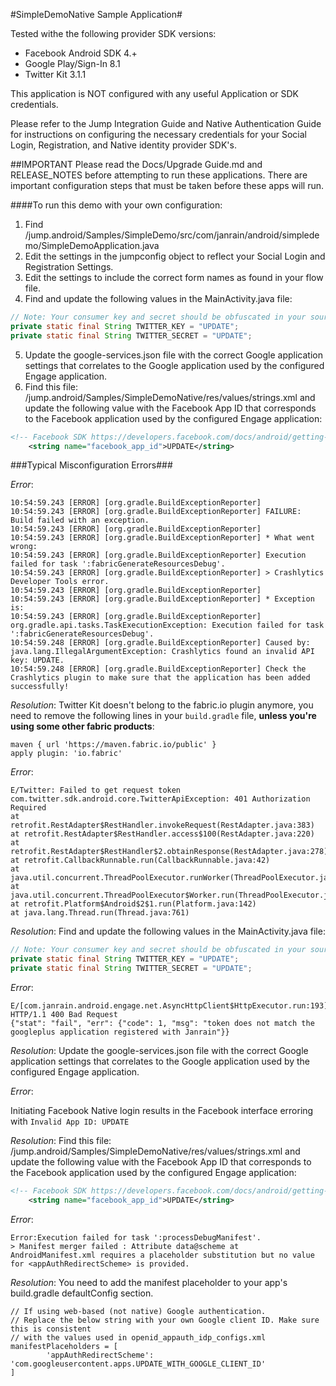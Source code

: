 #SimpleDemoNative Sample Application#

Tested withe the following provider SDK versions:

* Facebook Android SDK 4.+
* Google Play/Sign-In 8.1
* Twitter Kit 3.1.1

This application is NOT configured with any useful Application or SDK credentials.

Please refer to the Jump Integration Guide and Native Authentication Guide for instructions on configuring the necessary credentials for your Social Login, Registration, and Native identity provider SDK's.

##IMPORTANT
Please read the Docs/Upgrade Guide.md and RELEASE_NOTES before attempting to run these applications.  There are important configuration steps that must be taken before these apps will run.

####To run this demo with your own configuration:

1. Find /jump.android/Samples/SimpleDemo/src/com/janrain/android/simpledemo/SimpleDemoApplication.java
2. Edit the settings in the jumpconfig object to reflect your Social Login and Registration Settings.
3. Edit the settings to include the correct form names as found in your flow file.
4.  Find and update the following values in the MainActivity.java file:
```java
// Note: Your consumer key and secret should be obfuscated in your source code before shipping.
private static final String TWITTER_KEY = "UPDATE";
private static final String TWITTER_SECRET = "UPDATE";
```
5. Update the google-services.json file with the correct Google application settings that correlates to the Google application used by the configured Engage application.
6. Find this file: /jump.android/Samples/SimpleDemoNative/res/values/strings.xml and update the following value with the Facebook App ID that corresponds to the Facebook application used by the configured Engage application:
```xml
<!-- Facebook SDK https://developers.facebook.com/docs/android/getting-started -->
    <string name="facebook_app_id">UPDATE</string>
```


###Typical Misconfiguration Errors###

*Error*:
```
10:54:59.243 [ERROR] [org.gradle.BuildExceptionReporter]
10:54:59.243 [ERROR] [org.gradle.BuildExceptionReporter] FAILURE: Build failed with an exception.
10:54:59.243 [ERROR] [org.gradle.BuildExceptionReporter]
10:54:59.243 [ERROR] [org.gradle.BuildExceptionReporter] * What went wrong:
10:54:59.243 [ERROR] [org.gradle.BuildExceptionReporter] Execution failed for task ':fabricGenerateResourcesDebug'.
10:54:59.243 [ERROR] [org.gradle.BuildExceptionReporter] > Crashlytics Developer Tools error.
10:54:59.243 [ERROR] [org.gradle.BuildExceptionReporter]
10:54:59.243 [ERROR] [org.gradle.BuildExceptionReporter] * Exception is:
10:54:59.243 [ERROR] [org.gradle.BuildExceptionReporter] org.gradle.api.tasks.TaskExecutionException: Execution failed for task ':fabricGenerateResourcesDebug'.
10:54:59.248 [ERROR] [org.gradle.BuildExceptionReporter] Caused by: java.lang.IllegalArgumentException: Crashlytics found an invalid API key: UPDATE.
10:54:59.248 [ERROR] [org.gradle.BuildExceptionReporter] Check the Crashlytics plugin to make sure that the application has been added successfully!
```

*Resolution*: Twitter Kit doesn't belong to the fabric.io plugin anymore, you need to remove the following lines in your `build.gradle` file, **unless you're using some other fabric products**:
```
maven { url 'https://maven.fabric.io/public' }
apply plugin: 'io.fabric'
```

*Error*:
```
E/Twitter: Failed to get request token
com.twitter.sdk.android.core.TwitterApiException: 401 Authorization Required
at retrofit.RestAdapter$RestHandler.invokeRequest(RestAdapter.java:383)
at retrofit.RestAdapter$RestHandler.access$100(RestAdapter.java:220)
at retrofit.RestAdapter$RestHandler$2.obtainResponse(RestAdapter.java:278)
at retrofit.CallbackRunnable.run(CallbackRunnable.java:42)
at java.util.concurrent.ThreadPoolExecutor.runWorker(ThreadPoolExecutor.java:1133)
at java.util.concurrent.ThreadPoolExecutor$Worker.run(ThreadPoolExecutor.java:607)
at retrofit.Platform$Android$2$1.run(Platform.java:142)
at java.lang.Thread.run(Thread.java:761)
```

*Resolution*: Find and update the following values in the MainActivity.java file:
```java
// Note: Your consumer key and secret should be obfuscated in your source code before shipping.
private static final String TWITTER_KEY = "UPDATE";
private static final String TWITTER_SECRET = "UPDATE";
```

*Error*:

```
E/[com.janrain.android.engage.net.AsyncHttpClient$HttpExecutor.run:193]: HTTP/1.1 400 Bad Request
{"stat": "fail", "err": {"code": 1, "msg": "token does not match the googleplus application registered with Janrain"}}
```

*Resolution*: Update the google-services.json file with the correct Google application settings that correlates to the Google application used by the configured Engage application.

*Error*:

Initiating Facebook Native login results in the Facebook interface erroring with `Invalid App ID: UPDATE`

*Resolution*:  Find this file: /jump.android/Samples/SimpleDemoNative/res/values/strings.xml and update the following value with the Facebook App ID that corresponds to the Facebook application used by the configured Engage application:
```xml
<!-- Facebook SDK https://developers.facebook.com/docs/android/getting-started -->
    <string name="facebook_app_id">UPDATE</string>
```

*Error*:

```
Error:Execution failed for task ':processDebugManifest'.
> Manifest merger failed : Attribute data@scheme at AndroidManifest.xml requires a placeholder substitution but no value for <appAuthRedirectScheme> is provided.
```

*Resolution*: You need to add the manifest placeholder to your app's build.gradle defaultConfig section.

    // If using web-based (not native) Google authentication.
    // Replace the below string with your own Google client ID. Make sure this is consistent
    // with the values used in openid_appauth_idp_configs.xml
    manifestPlaceholders = [
            'appAuthRedirectScheme': 'com.googleusercontent.apps.UPDATE_WITH_GOOGLE_CLIENT_ID'
    ]
